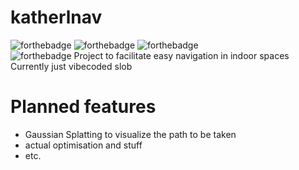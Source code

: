 # katherlnav
![forthebadge](https://forthebadge.com/images/badges/uses-js.svg)
![forthebadge](https://forthebadge.com/images/badges/uses-html.svg)
![forthebadge](https://forthebadge.com/images/badges/uses-css.svg)\
![forthebadge](https://forthebadge.com/images/badges/contains-tasty-spaghetti-code.svg)
Project to facilitate easy navigation in indoor spaces 
Currently just vibecoded slob
# Planned features
- Gaussian Splatting to visualize the path to be taken
- actual optimisation and stuff
- etc.

